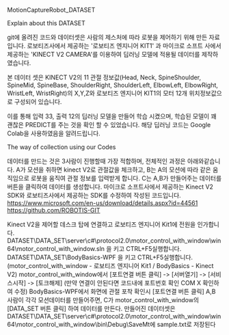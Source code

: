 MotionCaptureRobot_DATASET

Explain about this DATASET

git에 올려진 코드와 데이터셋은 사람의 제스처에 따라 로봇을 제어하기 위해 만든 자료입니다. 로보티즈사에서 제공하는 '로보티즈 엔지니어 KIT1' 과 마이크로 소프트 사에서 제공하는 'KINECT V2 CAMERA'를 이용하여 딥러닝 모델에 적용될 데이터를 제작하였습니다.

본 데이터 셋은 KINECT V2의 11 관절 정보값(Head, Neck, SpineShoulder, SpineMid, SpineBase, ShoulderRight, ShoulderLeft, ElbowLeft, ElbowRight, WristLeft, WristRight)의 X,Y,Z와 로보티즈 엔지니어 KIT1의 모터 12개 위치정보값으로 구성되어 있습니다.

이를 통해 입력 33, 출력 12의 딥러닝 모델을 만들어 학습 시켰으며, 학습된 모델이 꽤 괜찮은 PREDICT를 주는 것을 확인 할 수 있었습니다. 해당 딥러닝 코드는 Google Colab을 사용하였음을 알려드립니다.

The way of collection using our Codes

데이터를 만드는 것은 3사람이 진행할때 가장 적합하며, 전체적인 과정은 아래와같습니다. A가 모션을 취하면 kinect V2로 관절값을 체크하고, B는 A의 모션에 따라 같은 움직임으로 로봇을 움직여 관절 정보를 입력받게 합니다. C는 A,B가 만들어주는 데이터를 버튼을 클릭하여 데이터를 생성합니다. 마이크로 소프트사에서 제공하는 Kinect V2 SDK와 로보티즈사에서 제공하는 SDK를 수정하여 작성된 코드입니다.
https://www.microsoft.com/en-us/download/details.aspx?id=44561
https://github.com/ROBOTIS-GIT

Kinect V2을 제어할 데스크 탑에 연결하고 로보티즈 엔지니어 Kit1에 전원을 인가합니다.
DATASET\DATA_SET\server\c#\protocol2.0\motor_control_with_window\win64\motor_control_with_window.sln 을 키고 CTRL+F5실행합니다.
DATASET\DATA_SET\BodyBasics-WPF 을 키고 CTRL+F5실행합니다. (motor_control_with_window - 로보티즈 엔지니어 Kit1 / BodyBasics - Kinect V2)
motor_control_with_window에서 [포트연결 버튼 클릭] -> [서버열기] -> [서비스시작] -> [토크해제] (만약 연결이 안된다면 코드내에 포트번호 확인 COM X 확인하여 수정)
BodyBasics-WPF에서 화면에 관절 포착 확인시 [포트연결 버튼 클릭]
A,B 사람이 각각 모션데이터를 만들어주면, C가 motor_control_with_window의 [DATA_SET 버튼 클릭] 하여 데이터를 만든다.
만들어진 데이터셋은 DATASET\DATA_SET\server\c#\protocol2.0\motor_control_with_window\win64\motor_control_with_window\bin\Debug\SaveMt에 sample.txt로 저장된다
